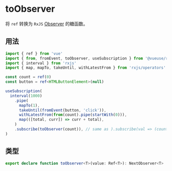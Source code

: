 # toObserver

将 `ref` 转换为 `RxJS` [Observer](https://rxjs.dev/guide/observer) 的糖函数。

## 用法

```ts
import { ref } from 'vue'
import { from, fromEvent, toObserver, useSubscription } from '@vueuse/rxjs'
import { interval } from 'rxjs'
import { map, mapTo, takeUntil, withLatestFrom } from 'rxjs/operators'

const count = ref(0)
const button = ref<HTMLButtonElement>(null)

useSubscription(
  interval(1000)
    .pipe(
      mapTo(1),
      takeUntil(fromEvent(button, 'click')),
      withLatestFrom(from(count).pipe(startWith(0))),
      map(([total, curr]) => curr + total),
    )
    .subscribe(toObserver(count)), // same as ).subscribe(val => (count.value = val))
)
```


## 类型

```ts
export declare function toObserver<T>(value: Ref<T>): NextObserver<T>
```
